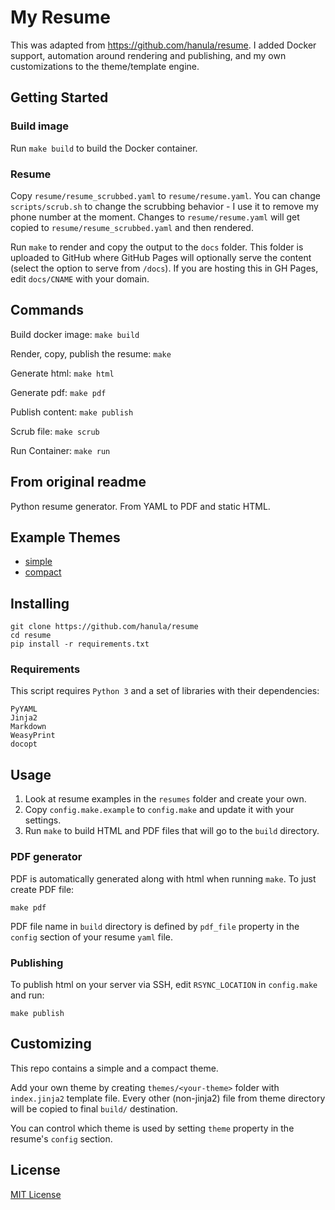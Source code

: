 # My Resume

This was adapted from https://github.com/hanula/resume. I added Docker support, automation around rendering and publishing, and my own customizations to the theme/template engine.


## Getting Started

### Build image

Run `make build` to build the Docker container.

### Resume

Copy `resume/resume_scrubbed.yaml` to  `resume/resume.yaml`. You can change `scripts/scrub.sh` to change the scrubbing behavior - I use it to remove my phone number at the moment. Changes to `resume/resume.yaml` will get copied to `resume/resume_scrubbed.yaml` and then rendered.

Run `make` to render and copy the output to the `docs` folder. This folder is uploaded to GitHub where GitHub Pages will optionally serve the content (select the option to serve from `/docs`). If you are hosting this in GH Pages, edit `docs/CNAME` with your domain.

## Commands

Build docker image:
`make build`

Render, copy, publish the resume:
`make`

Generate html:
`make html`

Generate pdf:
`make pdf`

Publish content:
`make publish`

Scrub file:
`make scrub`

Run Container:
`make run`

## From original readme


Python resume generator. From YAML to PDF and static HTML.

Example Themes
--------------
* [simple](http://resume.hanula.com/)
* [compact](http://jmbeach.github.io/resume/)

Installing
----------

    git clone https://github.com/hanula/resume
    cd resume
    pip install -r requirements.txt

### Requirements

This script requires `Python 3` and a set of libraries with their dependencies:

    PyYAML
    Jinja2
    Markdown
    WeasyPrint
    docopt

Usage
-----

1. Look at resume examples in the `resumes` folder and create your own.
2. Copy `config.make.example` to `config.make` and update it with your settings.
3. Run `make` to build HTML and PDF files that will go to the `build` directory.


### PDF generator

PDF is automatically generated along with html when running `make`.
To just create PDF file:

    make pdf

PDF file name in `build` directory is defined by `pdf_file` property in the `config` section of your resume `yaml` file.


### Publishing

To publish html on your server via SSH, edit `RSYNC_LOCATION` in `config.make` and run:

    make publish


Customizing
-----------
This repo contains a simple and a compact theme.

Add your own theme by creating `themes/<your-theme>` folder with `index.jinja2` template file.
Every other (non-jinja2) file from theme directory will be copied to final `build/` destination.

You can control which theme is used by setting `theme` property in the resume's `config` section.


License
-------
[MIT License](https://github.com/hanula/resume/blob/master/LICENSE)
